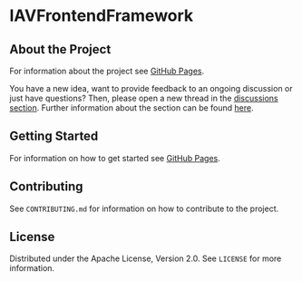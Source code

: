 <!--
 Copyright © 2024 IAV GmbH Ingenieurgesellschaft Auto und Verkehr, All Rights Reserved.
 
 Licensed under the Apache License, Version 2.0 (the "License");
 you may not use this file except in compliance with the License.
 You may obtain a copy of the License at
 
 http://www.apache.org/licenses/LICENSE-2.0
 
 Unless required by applicable law or agreed to in writing, software
 distributed under the License is distributed on an "AS IS" BASIS,
 WITHOUT WARRANTIES OR CONDITIONS OF ANY KIND, either express or implied.
 See the License for the specific language governing permissions and
 limitations under the License.
 
 SPDX-License-Identifier: Apache-2.0
-->

# IAVFrontendFramework

## About the Project

For information about the project see [GitHub Pages](https://iavofficial.github.io/IAVFrontendFramework/).

You have a new idea, want to provide feedback to an ongoing discussion or just have questions? Then, please open a new
thread in the [discussions section](https://github.com/iavofficial/IAVFrontendFramework/discussions). Further
information about the section can be found [here](https://github.com/iavofficial/IAVFrontendFramework/discussions/1).

## Getting Started

For information on how to get started see [GitHub Pages](https://iavofficial.github.io/IAVFrontendFramework/).

## Contributing

See `CONTRIBUTING.md` for information on how to contribute to the project.

## License

Distributed under the Apache License, Version 2.0. See `LICENSE` for more information.
